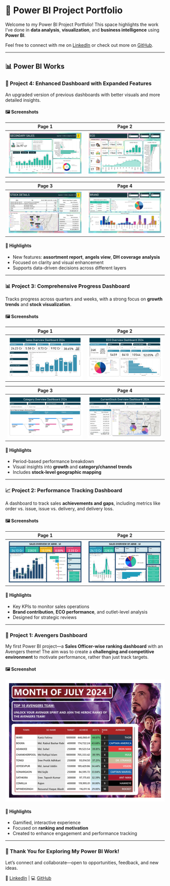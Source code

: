 # 📁 Power BI Project Portfolio

Welcome to my Power BI Project Portfolio! This space highlights the work I’ve done in **data analysis**, **visualization**, and **business intelligence** using **Power BI**.

Feel free to connect with me on [LinkedIn](https://www.linkedin.com/in/farabi-hsn/) or check out more on [GitHub](https://github.com/Farabi1096/).

---

## 📊 Power BI Works

### 📌 Project 4: Enhanced Dashboard with Expanded Features  
An upgraded version of previous dashboards with better visuals and more detailed insights.

#### 🖼️ Screenshots  

| Page 1 | Page 2 |
|--------|--------|
| ![Page 1](images/Sale%20Overview%20Dashboard_Fourth%20Project_page-0001.jpg) | ![Page 2](images/Sale%20Overview%20Dashboard_Fourth%20Project_page-0002.jpg) |

| Page 3 | Page 4 |
|--------|--------|
| ![Page 3](images/Sale%20Overview%20Dashboard_Fourth%20Project_page-0003.jpg) | ![Page 4](images/Sale%20Overview%20Dashboard_Fourth%20Project_page-0004.jpg) |

#### 📝 Highlights  
- New features: **assortment report**, **angels view**, **DH coverage analysis**  
- Focused on clarity and visual enhancement  
- Supports data-driven decisions across different layers  

---

### 📊 Project 3: Comprehensive Progress Dashboard  
Tracks progress across quarters and weeks, with a strong focus on **growth trends** and **stock visualization**.

#### 🖼️ Screenshots  

| Page 1 | Page 2 |
|--------|--------|
| ![Page 1](images/Sale%20Overview%20Dashboard_Third%20Project_page-0001.jpg) | ![Page 2](images/Sale%20Overview%20Dashboard_Third%20Project_page-0002.jpg) |

| Page 3 | Page 4 |
|--------|--------|
| ![Page 3](images/Sale%20Overview%20Dashboard_Third%20Project_page-0003.jpg) | ![Page 4](images/Sale%20Overview%20Dashboard_Third%20Project_page-0004.jpg) |

#### 📝 Highlights  
- Period-based performance breakdown  
- Visual insights into **growth** and **category/channel trends**  
- Includes **stock-level geographic mapping**  

---

### 📈 Project 2: Performance Tracking Dashboard  
A dashboard to track sales **achievements and gaps**, including metrics like order vs. issue, issue vs. delivery, and delivery loss.

#### 🖼️ Screenshots  

| Page 1 | Page 2 |
|--------|--------|
| ![Page 1](images/Sale%20Overview%20Dashboard_Second%20Project_page-0001.jpg) | ![Page 2](images/Sale%20Overview%20Dashboard_Second%20Project_page-0002.jpg) |

#### 📝 Highlights  
- Key KPIs to monitor sales operations  
- **Brand contribution**, **ECO performance**, and outlet-level analysis  
- Designed for strategic reviews  

---

### 🚀 Project 1: Avengers Dashboard  
My first Power BI project—a **Sales Officer-wise ranking dashboard** with an Avengers theme! The aim was to create a **challenging and competitive environment** to motivate performance, rather than just track targets.

#### 🖼️ Screenshot  
![Avengers Dashboard Screenshot](images/Avenger%20Dashboard_page-0001.jpg)

#### 📝 Highlights  
- Gamified, interactive experience  
- Focused on **ranking and motivation**  
- Created to enhance engagement and performance tracking  

---

### 🙌 Thank You for Exploring My Power BI Work!  
Let’s connect and collaborate—open to opportunities, feedback, and new ideas.

🔗 [LinkedIn](https://www.linkedin.com/in/farabi-hsn/) | 💻 [GitHub](https://github.com/Farabi1096/)
